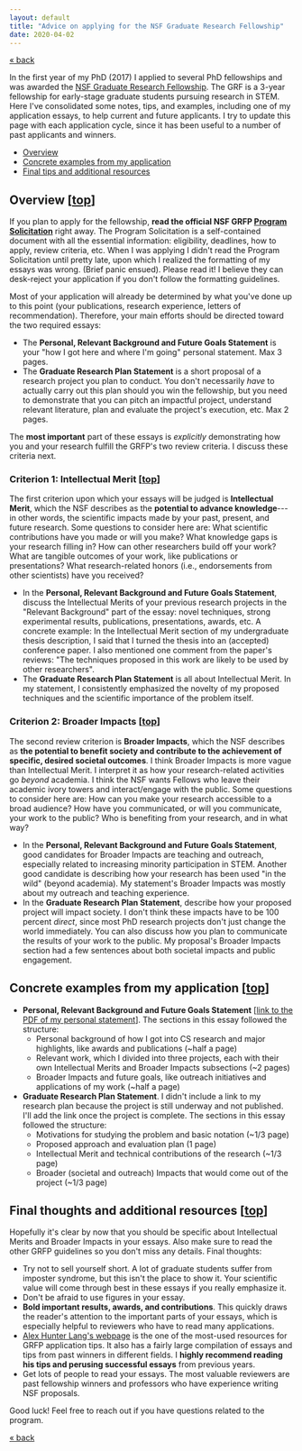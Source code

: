 ```yaml
---
layout: default
title: "Advice on applying for the NSF Graduate Research Fellowship"
date: 2020-04-02
---
```


[« back](./)

In the first year of my PhD (2017) I applied to several PhD fellowships and was awarded the <a href="https://www.nsfgrfp.org/" target="_blank">NSF Graduate Research Fellowship</a>.
The GRF is a 3-year fellowship for early-stage graduate students pursuing research in STEM. 
Here I've consolidated some notes, tips, and examples, including one of my application essays, to help current and future applicants.
I try to update this page with each application cycle,  since it has been useful to a number of past applicants and winners.

- [Overview](#overview)
- [Concrete examples from my application](#my-application)
- [Final tips and additional resources](#final-thoughts)

<!--
- [Overview](#overview)
  - [Criterion 1: Intellectual Merit](#intellectual-merit)
  - [Criterion 2: Broader Impacts](#broader-impacts)
- [Concrete examples from my application](#my-application)
- [Final tips and additional resources](#final-thoughts)
-->

## <a name="overview">Overview</a> [<a href="#top">top</a>]


If you  plan to apply for the fellowship, 
 __read the official NSF GRFP <a href="https://www.nsf.gov/pubs/2020/nsf20587/nsf20587.pdf" target="_blank">Program Solicitation</a>__ right away.
 The Program Solicitation is a self-contained document with all the essential information: eligibility, deadlines, how to apply, review criteria, etc.
When I was applying I didn't read the Program Solicitation until pretty late, upon which I realized the formatting of my essays was wrong.
(Brief panic ensued).
Please read it!
 I believe they can desk-reject your application if you don't follow the formatting guidelines.

Most of your application will already be determined by what you've done up to this point
(your publications, research experience, letters of recommendation).
Therefore, your main efforts should be directed toward the two required essays: 

- The __Personal, Relevant Background and Future Goals Statement__ is your "how I got here and where I'm going" personal statement. Max 3 pages.
- The __Graduate Research Plan Statement__ is a short proposal of a research project you plan to conduct. 
You don't necessarily _have_ to actually carry out this plan should you win the fellowship, but you need to demonstrate that you can pitch an impactful project, understand relevant literature, plan and evaluate the project's execution, etc. Max 2 pages.

The __most important__ part of these essays is _explicitly_ demonstrating how you and your research fulfill the GRFP's two review criteria.
I discuss these criteria next.

### Criterion 1: Intellectual Merit [<a href="#top">top</a>]


The first criterion upon which your essays will be judged is __Intellectual Merit__, which the NSF describes as the __potential to advance knowledge__---in other words, the scientific impacts made by your past, present, and future research.
Some questions to consider here are:
What scientific contributions have you made or will you make? 
What knowledge gaps is your research filling in?
How can other researchers build off your work?
What are tangible outcomes of your work, like publications or presentations?
What research-related honors (i.e., endorsements from other scientists) have you received?

- In the __Personal, Relevant Background and Future Goals Statement__, discuss the Intellectual Merits of your previous research projects in the "Relevant Background" part of the essay: novel techniques, strong experimental results, publications, presentations, awards, etc.
A concrete example: In the Intellectual Merit section of my undergraduate thesis description, I said that I turned the thesis into an (accepted) conference paper. I also mentioned one comment from the paper's reviews:
"The techniques proposed in this work are likely to be used by other researchers".
- The __Graduate Research Plan Statement__ is all about Intellectual Merit. 
In my statement, I consistently emphasized the novelty of my proposed techniques and the scientific importance of the problem itself.


### Criterion 2: Broader Impacts [<a href="#top">top</a>]


The second review criterion is __Broader Impacts__, which the NSF describes as __the potential to benefit society and contribute to the achievement of specific, desired societal outcomes__.
I think Broader Impacts is more vague than Intellectual Merit.
I interpret it as how your research-related activities go  _beyond_ academia.
I think the NSF wants Fellows who leave their academic ivory towers and interact/engage with the public.
Some questions to consider here are:
How can you make your research accessible to a broad audience?
How have you communicated, or will you communicate, your work to the public?
Who is benefiting from your research, and in what way? 

- In the __Personal, Relevant Background and Future Goals Statement__, good candidates for Broader Impacts are teaching and outreach, especially related to increasing minority participation in STEM.
Another good candidate is describing how your research has been used "in the wild" (beyond academia).
My statement's Broader Impacts was mostly about my outreach and teaching experience.
- In the __Graduate Research Plan Statement__, describe how your proposed project will impact society.
I don't think these impacts have to be 100 percent _direct_, since  most PhD research projects don't just change the world immediately.
You can also discuss how you plan to communicate the results of your work to the public.
My proposal's Broader Impacts section had a few sentences about both societal impacts and public engagement.

## <a name="my-application">Concrete examples from my application</a> [<a href="#top">top</a>]


- __Personal, Relevant Background and Future Goals Statement__ [<a href="/assets/pdf/nsf-personal.pdf" target="_blank">link to the PDF of my personal statement</a>]. The sections in this essay followed the structure:
  - Personal background of how I got into CS research and major highlights, like awards and publications (~half a page)
  - Relevant work, which I divided into three projects, each with their own Intellectual Merits and Broader Impacts subsections (~2 pages)
  - Broader Impacts and future goals, like outreach initiatives and applications of my work (~half a page)
- __Graduate Research Plan Statement__. I didn't include a link to my research plan because the project is still underway and not published. I'll add the link once the project is complete. 
The sections in this essay followed the structure:
  - Motivations for studying the problem and basic notation (~1/3 page)
  - Proposed approach and evaluation plan (1 page)
  - Intellectual Merit and technical contributions of the research (~1/3 page)
  - Broader (societal and outreach) Impacts that would come out of the project (~1/3 page)

## <a name="final-thoughts">Final thoughts and additional resources</a> [<a href="#top">top</a>]


Hopefully it's clear by now that you should be specific about  Intellectual Merits and Broader Impacts in your essays.
Also make sure to read the other GRFP guidelines so you don't miss any details.
Final thoughts:

- Try not to sell yourself short. A lot of graduate students suffer from imposter syndrome, but this isn't the place to show it. Your scientific value will come through best in these essays if you really emphasize it.
- Don't be afraid to use figures in your essay.
- __Bold important results, awards, and contributions__. This quickly draws the reader's attention to the important parts of your essays, which is especially helpful to reviewers who have to read many applications.
- <a href="http://www.alexhunterlang.com/nsf-fellowship" target="_blank">Alex Hunter Lang's webpage</a> is the one of the most-used resources for GRFP application tips. It also has a fairly large compilation of essays and tips from past winners in different fields. I __highly recommend reading his tips and perusing successful essays__ from previous years.
- Get lots of people to read your essays. The most valuable reviewers are past fellowship winners and professors who have experience writing NSF proposals.

Good luck! Feel free to reach out if you have questions related to the program.

[« back](./)
